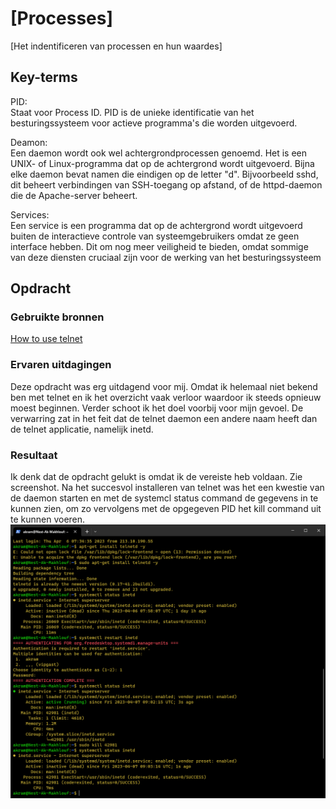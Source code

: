 # [Processes]
[Het indentificeren van processen en hun waardes]

## Key-terms
PID:  
Staat voor Process ID. PID is de unieke identificatie van het besturingssysteem voor actieve programma's die worden uitgevoerd.  

Deamon:  
Een daemon wordt ook wel achtergrondprocessen genoemd. Het is een UNIX- of Linux-programma dat op de achtergrond wordt uitgevoerd. Bijna elke daemon bevat namen die eindigen op de letter "d". Bijvoorbeeld sshd, dit beheert verbindingen van SSH-toegang op afstand, of de httpd-daemon die de Apache-server beheert.

Services:  
Een service is een programma dat op de achtergrond wordt uitgevoerd buiten de interactieve controle van systeemgebruikers omdat ze geen interface hebben. Dit om nog meer veiligheid te bieden, omdat sommige van deze diensten cruciaal zijn voor de werking van het besturingssysteem
    
## Opdracht
### Gebruikte bronnen
[How to use telnet](https://www.atlantic.net/vps-hosting/how-to-install-and-use-telnet-on-debian-11/)

### Ervaren uitdagingen
Deze opdracht was erg uitdagend voor mij. Omdat ik helemaal niet bekend ben met telnet en ik het overzicht vaak verloor waardoor ik steeds opnieuw moest beginnen. Verder schoot ik het doel voorbij voor mijn gevoel.
De verwarring zat in het feit dat de telnet daemon een andere naam heeft dan de telnet applicatie, namelijk inetd. 

### Resultaat
Ik denk dat de opdracht gelukt is omdat ik de vereiste heb voldaan. Zie screenshot.
Na het succesvol installeren van telnet was het een kwestie van de daemon starten en met de systemcl status command de gegevens in te kunnen zien, om zo vervolgens met de opgegeven PID het kill command uit te kunnen voeren.
![Screenshot](/00_includes/Week-1-img/telnet.png)
